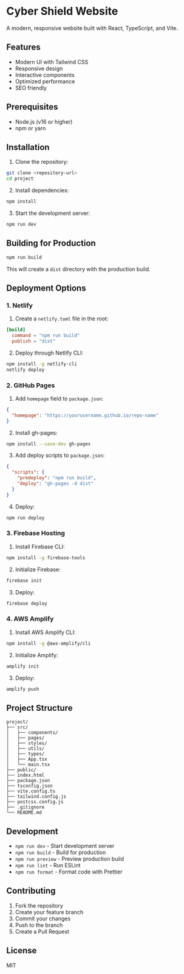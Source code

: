 # Cyber Shield Website

A modern, responsive website built with React, TypeScript, and Vite.

## Features

- Modern UI with Tailwind CSS
- Responsive design
- Interactive components
- Optimized performance
- SEO friendly

## Prerequisites

- Node.js (v16 or higher)
- npm or yarn

## Installation

1. Clone the repository:
```bash
git clone <repository-url>
cd project
```

2. Install dependencies:
```bash
npm install
```

3. Start the development server:
```bash
npm run dev
```

## Building for Production

```bash
npm run build
```

This will create a `dist` directory with the production build.

## Deployment Options

### 1. Netlify

1. Create a `netlify.toml` file in the root:
```toml
[build]
  command = "npm run build"
  publish = "dist"
```

2. Deploy through Netlify CLI:
```bash
npm install -g netlify-cli
netlify deploy
```

### 2. GitHub Pages

1. Add `homepage` field to `package.json`:
```json
{
  "homepage": "https://yourusername.github.io/repo-name"
}
```

2. Install gh-pages:
```bash
npm install --save-dev gh-pages
```

3. Add deploy scripts to `package.json`:
```json
{
  "scripts": {
    "predeploy": "npm run build",
    "deploy": "gh-pages -d dist"
  }
}
```

4. Deploy:
```bash
npm run deploy
```

### 3. Firebase Hosting

1. Install Firebase CLI:
```bash
npm install -g firebase-tools
```

2. Initialize Firebase:
```bash
firebase init
```

3. Deploy:
```bash
firebase deploy
```

### 4. AWS Amplify

1. Install AWS Amplify CLI:
```bash
npm install -g @aws-amplify/cli
```

2. Initialize Amplify:
```bash
amplify init
```

3. Deploy:
```bash
amplify push
```

## Project Structure

```
project/
├── src/
│   ├── components/
│   ├── pages/
│   ├── styles/
│   ├── utils/
│   ├── types/
│   ├── App.tsx
│   └── main.tsx
├── public/
├── index.html
├── package.json
├── tsconfig.json
├── vite.config.ts
├── tailwind.config.js
├── postcss.config.js
├── .gitignore
└── README.md
```

## Development

- `npm run dev` - Start development server
- `npm run build` - Build for production
- `npm run preview` - Preview production build
- `npm run lint` - Run ESLint
- `npm run format` - Format code with Prettier

## Contributing

1. Fork the repository
2. Create your feature branch
3. Commit your changes
4. Push to the branch
5. Create a Pull Request

## License

MIT 